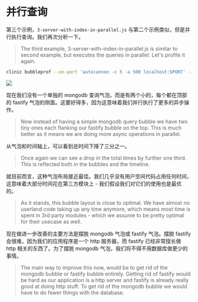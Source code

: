 # 并行查询

第三个示例，`3-server-with-index-in-parallel.js` 与第二个示例类似，但是并行执行查询。我们再次分析一下。
> The third example, 3-server-with-index-in-parallel.js is similar to second example, but executes the queries in parallel. Let's profile it again.

```bash
clinic bubbleprof --on-port 'autocannon -c 5 -a 500 localhost:$PORT' -- node 3-server-with-index-in-parallel.js
```

![](https://clinicjs.org/static/f5b4d268888c3f34df7471756935735d/71c55/08-A.png)

现在我们没有一个单独的 mongodb 查询气泡，而是有两个小的，每个都在顶部的 fastify 气泡的侧面。这要好得多，因为这意味着我们并行执行了更多的异步操作。
> Now instead of having a simple mongodb query bubble we have two tiny ones each flanking our fastify bubble on the top. This is much better as it means we are doing more async operations in parallel.

从气泡和时间轴上，可以看到总时间下降了三分之一。
> Once again we can see a drop in the total times by further one third. This is reflected both in the bubbles and the timeline.

就目前而言，这种气泡布局接近最佳。我们几乎没有用户空间代码占用任何时间，这意味着大部分时间花在第三方模块上 - 我们假设我们对它们的使用也是最优的。
> As it stands, this bubble layout is close to optimal. We have almost no userland code taking up any time anymore, which means most time is spent in 3rd party modules - which we assume to be pretty optimal for their usecase as well.

现在做进一步改善的主要方法是摆脱 mongodb 气泡或 fastify 气泡。摆脱 fastify 会很难，因为我们的应用程序是一个 http 服务器，而 fastify 已经非常擅长做 http 相关的东西了。为了摆脱 mongodb 气泡，我们将不得不用数据库做更少的事情。
> The main way to improve this now, would be to get rid of the mongodb bubble or fastify bubble entirely. Getting rid of fastify would be hard as our application is a http server and fastify is already really good at doing http stuff. To get rid of the mongodb bubble we would have to do fewer things with the database.